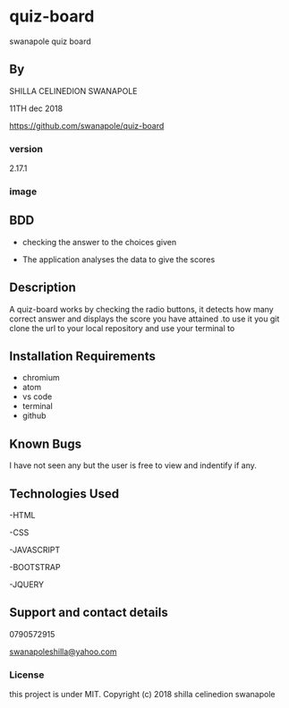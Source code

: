 # quiz-board
swanapole quiz board

## By 
 SHILLA CELINEDION SWANAPOLE
 
 11TH dec 2018
 
 https://github.com/swanapole/quiz-board
 
 
 ### version
 2.17.1
 
 ### image
 
 
 ## BDD
 - checking the answer to the choices given
 
 - The application analyses the data to give the scores
 
 
## Description
A quiz-board works by checking the radio buttons, it detects how many correct answer and displays the score you have attained .to use it you git clone the url to your local repository and use your terminal to

## Installation Requirements
* chromium
* atom
* vs code
* terminal
* github

## Known Bugs
I have not seen any but the user is free to view and indentify if any.

## Technologies Used
-HTML

-CSS

-JAVASCRIPT

-BOOTSTRAP

-JQUERY


## Support and contact details
0790572915

swanapoleshilla@yahoo.com

### License
this project is under MIT.
Copyright (c) 2018 shilla celinedion swanapole
